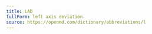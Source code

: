 ```yaml
---
title: LAD
fullForm: left axis deviation
source: https://openmd.com/dictionary/abbreviations/l
---
```

